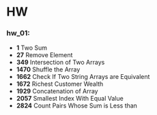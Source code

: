# HW

### hw_01:
* **1** Two Sum
* **27** Remove Element
* **349** Intersection of Two Arrays
* **1470** Shuffle the Array
* **1662**  Check If Two String Arrays are Equivalent
* **1672** Richest Customer Wealth
* **1929** Concatenation of Array
* **2057** Smallest Index With Equal Value
* **2824** Count Pairs Whose Sum is Less than 
